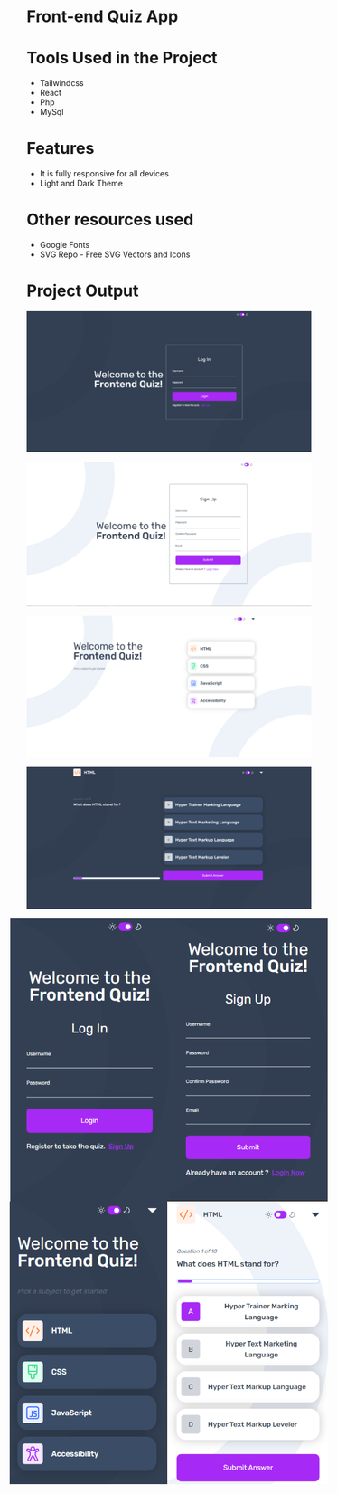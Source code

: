 # Front-end Quiz App

# Tools Used in the Project
* Tailwindcss
* React
* Php
* MySql

# Features
* It is fully responsive for all devices
* Light and Dark Theme

# Other resources used
*  Google Fonts
*  SVG Repo - Free SVG Vectors and Icons


# Project Output
![Front-endQuizApp](https://github.com/jcrunatay/frontend_quiz_app/blob/main/public/images/output_img/desktop_login.png "Login Page Desktop Version")

![Front-endQuizApp](https://github.com/jcrunatay/frontend_quiz_app/blob/main/public/images/output_img/desktop_sign_in.png "Sign up Desktop Version")

![Front-endQuizApp](https://github.com/jcrunatay/frontend_quiz_app/blob/main/public/images/output_img/desktop_light_choosing_subject.png "Choosing Subject Desktop Version")

![Front-endQuizApp](https://github.com/jcrunatay/frontend_quiz_app/blob/main/public/images/output_img/desktop_starting_quiz.png "Starting Quiz Desktop Version")


<div style="display: flex; justify-content: center; align-items: center;">
  <img height="500" src="https://github.com/jcrunatay/frontend_quiz_app/blob/main/public/images/output_img/mobile_login.png" alt="Log inn Page Mobile Version"/>
  <img height="500" src="https://github.com/jcrunatay/frontend_quiz_app/blob/main/public/images/output_img/mobile_sign_in.png" alt="Sign up Page Mobile Version"/>
</div>

<div  style="display: flex; justify-content: center; align-items: center;">
  <img height="500" src="https://github.com/jcrunatay/frontend_quiz_app/blob/main/public/images/output_img/mobile_light_choosing_subject.png" alt="Choosing Subject Mobile Version"/>
  <img height="500" src="https://github.com/jcrunatay/frontend_quiz_app/blob/main/public/images/output_img/mobile_starting_quiz.png" alt="Starting Quiz Mobile Version"/>
</div>

